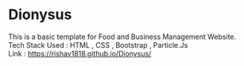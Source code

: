 # Dionysus
This is a basic template for Food and Business Management Website. \
Tech Stack Used : HTML , CSS , Bootstrap , Particle.Js \
Link : https://rishav1818.github.io/Dionysus/
